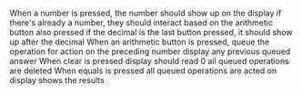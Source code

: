 When a number is pressed,
  the number should show up on the display
  if there's already a number, they should interact based on the arithmetic button also pressed
  if the decimal is the last button pressed, it should show up after the decimal
When an arithmetic button is pressed,
  queue the operation for action on the preceding number
  display any previous queued answer
When clear is pressed
  display should read 0
  all queued operations are deleted
When equals is pressed
  all queued operations are acted on
  display shows the results

